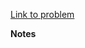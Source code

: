 [Link to problem](https://szkopul.edu.pl/problemset/problem/qIU-rEjDKpMNvQWNfGOxYrO5/site/?key=statement)

**Notes**
